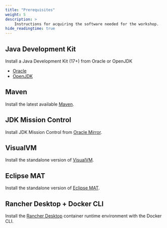 ```yaml
---
title: "Prerequisites"
weight: 5
description: >
    Instructions for acquiring the software needed for the workshop.
hide_readingtime: true
---
```


## Java Development Kit

Install a Java Development Kit (17+) from Oracle or OpenJDK

* [Oracle](https://www.oracle.com/java/technologies/javase/javase-jdk8-downloads.html)
* [OpenJDK](https://openjdk.java.net/install/)

## Maven

Install the latest available [Maven](https://maven.apache.org/).

## JDK Mission Control

Install JDK Mission Control from [Oracle Mirror](https://www.oracle.com/java/technologies/javase/products-jmc9-downloads.html).

## VisualVM

Install the standalone version of [VisualVM](https://visualvm.github.io/).

## Eclipse MAT

Install the standalone version of [Eclipse MAT](https://www.eclipse.org/mat/).

## Rancher Desktop + Docker CLI

Install the [Rancher Desktop](https://rancherdesktop.io/) container runtime environment with the Docker CLI.